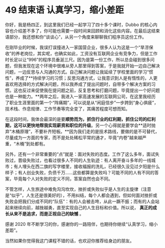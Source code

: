 # 49 结束语 认真学习，缩小差距

你好，我是杨四正，到这里我们已经一起学习了四十多个课时，Dubbo 的核心内容也介绍差不多了，你可能也需要一段时间来回顾和消化这些内容。在最后这结束语部分，我还想和你“谈谈心”，从另一个角度来聊聊我们程序员这份工作。

在刚毕业的时候，我误打误撞进入一家国营企业，很多人认为这是一个“旱涝保收”的养老岗位，其实呢，也确实如此，工资没有互联网企业有竞争力，但是工作时长足以让“996”的程序员垂涎三尺。因为是第一份工作，所以总会碰到很多问题，但我发现在这个环境中很难从旁人那里得到答案，于是我就开始一边自己解决问题，一边反思与人沟通的方式。自己解决问题让我延续了学校里面的学习“惯性”，养成了\*\*持续学习的习惯；反思沟通方式，让我意识到人是有惰性的，人更喜欢用选择的方式解决问题，所以我养成了提出问题时，自带多个解决方案的习惯。这也反过来促使我在提问题之前，反复思考和打磨问题，毕竟提出一个好问题也是一种能力。\*\*两年之后，我进入一家高速发展的互联网公司，在这里我经历了职业生涯里面的第一个“阵痛期”，可以说是从“闲庭信步”一步跨到“身心俱疲”，技术栈、作息规律、工作节奏等完全变了，其痛苦程度可想而知。

在这段时间，我体会最深的是要**顺势而为，抓住行业的红利期，抓住公司的红利期，这可以更快地帮我实现薪资和职位的升级**。另一个心得就是要学会\*\*适时抛弃“木桶原理”，不要补齐短板。\*\*因为我们走的是技术路线，要做的是不可替代，尽量成为一方面的专家，而不是处处稀松平常的通才，毕竟“内卷”越来越严重，“木桶”到处都有。

另外，还有一个非常重要的“点”就是：面对失败的态度。工作了这么多年，面试失败过，晋级失败过，也看过很多人不同的人生轨迹：有人离开奋斗多年的一线城市；有人埋头在西二旗的写字楼里，接收福报的洗礼，已经很久没见过夕阳是什么样子；有人创业失败，负债千万……这些都算是失败吗？可能不同的人有不同的答案，毕竟每个人对失败的定义不同，答案自然也会不同。

不管怎样，人生旅途中难免沟沟坎坎，挫折或失败似乎是人生的主旋律（注意是“似乎”，人生还是很美好的），不用纠结，每个人都会遇到，但如何面对挫折或失败会把我们分成不同的“队伍”：有的人会被击垮，从此一蹶不振；而有的人会站起来继续向前，越挫越勇，直至实现自己的人生目标和价值。所以说， **真正的成长从来不是追求，而是正视自己的缺憾** 。

感谢 2020 年不断学习的你，感谢你的一路陪伴，也期待你继续“认真学习，缩小差距”。

当然如果你觉得我这门课程不错的话，也欢迎你推荐给身边的朋友。
